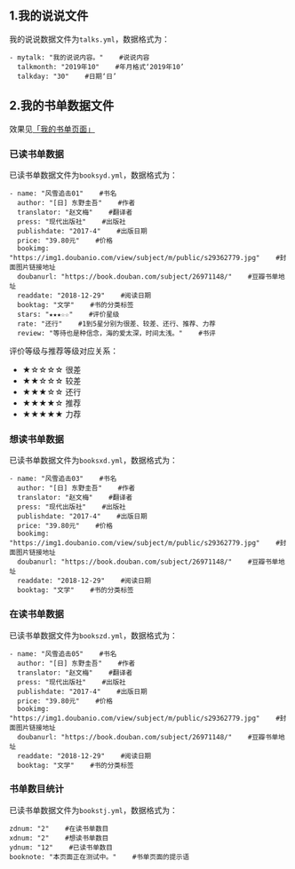 ## 1.我的说说文件
我的说说数据文件为`talks.yml`，数据格式为：

```
- mytalk: "我的说说内容。"    #说说内容
  talkmonth: "2019年10"    #年月格式‘2019年10’
  talkday: "30"    #日期‘日’
```

## 2.我的书单数据文件
效果见[「我的书单页面」](http://followtry.cn/books/)

### 已读书单数据
已读书单数据文件为`booksyd.yml`，数据格式为：  

```
- name: "风雪追击01"    #书名
  author: "[日] 东野圭吾"    #作者
  translator: "赵文梅"    #翻译者
  press: "现代出版社"    #出版社
  publishdate: "2017-4"    #出版日期
  price: "39.80元"    #价格
  bookimg: "https://img1.doubanio.com/view/subject/m/public/s29362779.jpg"    #封面图片链接地址
  doubanurl: "https://book.douban.com/subject/26971148/"    #豆瓣书单地址
  readdate: "2018-12-29"    #阅读日期
  booktag: "文学"    #书的分类标签
  stars: "★★★☆☆"    #评价星级
  rate: "还行"    #1到5星分别为很差、较差、还行、推荐、力荐
  review: "等待也是种信念，海的爱太深，时间太浅。"    #书评
```

评价等级与推荐等级对应关系：
+ ★☆☆☆☆ 很差
+ ★★☆☆☆ 较差
+ ★★★☆☆ 还行
+ ★★★★☆ 推荐
+ ★★★★★ 力荐

### 想读书单数据
已读书单数据文件为`booksxd.yml`，数据格式为：  

```
- name: "风雪追击03"    #书名
  author: "[日] 东野圭吾"    #作者
  translator: "赵文梅"    #翻译者
  press: "现代出版社"    #出版社
  publishdate: "2017-4"    #出版日期
  price: "39.80元"    #价格
  bookimg: "https://img1.doubanio.com/view/subject/m/public/s29362779.jpg"    #封面图片链接地址
  doubanurl: "https://book.douban.com/subject/26971148/"    #豆瓣书单地址
  readdate: "2018-12-29"    #阅读日期
  booktag: "文学"    #书的分类标签
```
### 在读书单数据
已读书单数据文件为`bookszd.yml`，数据格式为：  

```
- name: "风雪追击05"    #书名
  author: "[日] 东野圭吾"    #作者
  translator: "赵文梅"    #翻译者
  press: "现代出版社"    #出版社
  publishdate: "2017-4"    #出版日期
  price: "39.80元"    #价格
  bookimg: "https://img1.doubanio.com/view/subject/m/public/s29362779.jpg"    #封面图片链接地址
  doubanurl: "https://book.douban.com/subject/26971148/"    #豆瓣书单地址
  readdate: "2018-12-29"    #阅读日期
  booktag: "文学"    #书的分类标签
```

### 书单数目统计
已读书单数据文件为`bookstj.yml`，数据格式为：

```
zdnum: "2"    #在读书单数目
xdnum: "2"    #想读书单数目
ydnum: "12"    #已读书单数目
booknote: "本页面正在测试中。"    #书单页面的提示语
```

